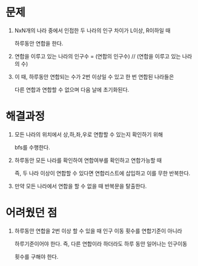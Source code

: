 # 문제

1. NxN개의 나라 중에서 인접한 두 나라의 인구 차이가 L이상, R이하일 때

   하루동안 연합을 한다.

2. 연합을 이루고 있는 나라의 인구수 = (연합의 인구수) // (연합을 이루고 있는 나라의 수)

3. 이 때, 하루동안 연합되는 수가 2번 이상일 수 있고 한 번 연합된 나라들은 

   다른 연합과 연합할 수 없으며 다음 날에 초기화된다.



# 해결과정

1. 모든 나라의 위치에서 상,하,좌,우로 연합할 수 있는지 확인하기 위해

   bfs를 수행한다.

2. 하루동안 모든 나라를 확인하여 연합여부를 확인하고 연합가능할 때 

   즉, 두 나라 이상이 연합할 수 있다면 연합리스트에 삽입하고 이를 무한 반복한다.

3. 만약 모든 나라에서 연합을 할 수 없을 때 반복문을 탈출한다.

   

# 어려웠던 점

1. 하루동안 연합을 2번 이상 할 수 있을 때 인구 이동 횟수를 연합기준이 아니라

   하루기준이어야 한다. 즉,  다른 연합이라 하더라도 하루 동안 일어나는 인구이동

   횟수를 구해야 한다.